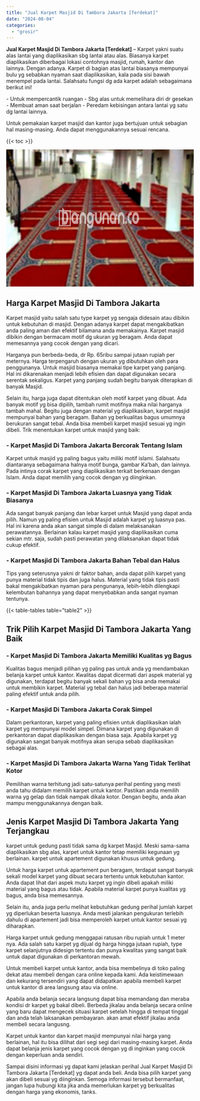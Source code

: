 ```yaml
---
title: "Jual Karpet Masjid Di Tambora Jakarta [Terdekat]"
date: "2024-08-04"
categories: 
  - "grosir"
---
```


**Jual Karpet Masjid Di Tambora Jakarta \[Terdekat\]** – Karpet yakni suatu alas lantai yang diaplikasikan sbg lantai atau alas. Biasanya karpet diaplikasikan diberbagai lokasi contohnya masjid, rumah, kantor dan lainnya. Dengan adanya. Karpet di bagian atas lantai biasanya mempunyai bulu yg sebabkan nyaman saat diaplikasikan, kala pada sisi bawah menempel pada lantai. Salahsatu fungsi dg ada karpet adalah sebagaimana berikut ini!

\- Untuk mempercantik ruangan - Sbg alas untuk memelihara diri dr gesekan - Membuat aman saat berjalan - Peredam kebisingan antara lantai yg satu dg lantai lainnya.

Untuk pemakaian karpet masjid dan kantor juga bertujuan untuk sebagian hal masing-masing. Anda dapat menggunakannya sesuai rencana.

{{< toc >}}

![Jual Karpet Masjid Di Tambora Jakarta [Terdekat]](/images/grosir-karpet-murah-68.png)

## Harga Karpet Masjid Di Tambora Jakarta

Karpet masjid yaitu salah satu type karpet yg sengaja didesain atau dibikin untuk kebutuhan di masjid. Dengan adanya karpet dapat mengakibatkan anda paling aman dan efektif bilamana anda memakainya. Karpet masjid dibikin dengan bermacam motif dg ukuran yg beragam. Anda dapat memesannya yang cocok dengan yang dicari.

Harganya pun berbeda-beda, dr Rp. 65ribu sampai jutaan rupiah per meternya. Harga terpengaruh dengan ukuran yg dibutuhkan oleh para penggunanya. Untuk masjid biasanya memakai tipe karpet yang panjang. Hal ini dikarenakan menjadi lebih efisien dan dapat digunakan secara serentak sekaligus. Karpet yang panjang sudah begitu banyak diterapkan di banyak Masjid.

Selain itu, harga juga dapat ditentukan oleh motif karpet yang dibuat. Ada banyak motif yg bisa dipilih, tambah rumit motifnya maka nilai harganya tambah mahal. Begitu juga dengan material yg diaplikasikan, karpet masjid mempunyai bahan yang beragam. Bahan yg berkualitas bagus umumnya berukuran sangat tebal. Anda bisa membeli karpet masjid sesuai yg ingin dibeli. Trik menentukan karpet untuk masjid yang baik:

### \- Karpet Masjid Di Tambora Jakarta Bercorak Tentang Islam

Karpet untuk masjid yg paling bagus yaitu miliki motif islami. Salahsatu diantaranya sebagaimana halnya motif bunga, gambar Ka’bah, dan lainnya. Pada intinya corak karpet yang diaplikasikan terkait berkenaan dengan Islam. Anda dapat memilih yang cocok dengan yg diinginkan.

### \- Karpet Masjid Di Tambora Jakarta Luasnya yang Tidak Biasanya

Ada sangat banyak panjang dan lebar karpet untuk Masjid yang dapat anda pilih. Namun yg paling efisien untuk Masjid adalah karpet yg luasnya pas. Hal ini karena anda akan sangat simple di dalam melaksanakan perawatannya. Berlainan kalau karpet masjid yang diaplikasikan cuma sekian mtr. saja, sudah pasti perawatan yang dilaksanakan dapat tidak cukup efektif.

### \- Karpet Masjid Di Tambora Jakarta Bahan Tebal dan Halus

Tips yang seterusnya yakni dr faktor bahan, anda dapat pilih karpet yang punya material tidak tipis dan juga halus. Material yang tidak tipis pasti bakal mengakibatkan nyaman para pengunanya, lebih-lebih dilengkapi kelembutan bahannya yang dapat menyebabkan anda sangat nyaman tentunya.

{{< table-tables table="table2" >}}

## Trik Pilih Karpet Masjid Di Tambora Jakarta Yang Baik

### \- Karpet Masjid Di Tambora Jakarta Memiliki Kualitas yg Bagus

Kualitas bagus menjadi pilihan yg paling pas untuk anda yg mendambakan belanja karpet untuk kantor. Kwalitas dapat dicermati dari aspek material yg digunakan, terdapat begitu banyak sekali bahan yg bisa anda memakai untuk membikin karpet. Material yg tebal dan halus jadi beberapa material paling efektif untuk anda pilih.

### \- Karpet Masjid Di Tambora Jakarta Corak Simpel

Dalam perkantoran, karpet yang paling efisien untuk diaplikasikan ialah karpet yg mempunyai model simpel. Dimana karpet yang digunakan di perkantoran dapat diaplikasikan dengan biasa saja. Apabila karpet yg digunakan sangat banyak motifnya akan serupa sebab diaplikasikan sebagai alas.

### \- Karpet Masjid Di Tambora Jakarta Warna Yang Tidak Terlihat Kotor

Pemilihan warna terhitung jadi satu-satunya perihal penting yang mesti anda tahu didalam memilih karpet untuk kantor. Pastikan anda memilih warna yg gelap dan tidak nampak dikala kotor. Dengan begitu, anda akan mampu menggunakannya dengan baik.

## Jenis Karpet Masjid Di Tambora Jakarta Yang Terjangkau

karpet untuk gedung pasti tidak sama dg karpet Masjid. Meski sama-sama diaplikasikan sbg alas, karpet untuk kantor tetap memiliki kegunaan yg berlainan. karpet untuk apartement digunakan khusus untuk gedung.

Untuk harga karpet untuk apartement pun beragam, terdapat sangat banyak sekali model karpet yang dibuat secara tertentu untuk kebutuhan kantor. Anda dapat lihat dari aspek mutu karpet yg ingin dibeli apakah miliki material yang bagus atau tidak. Apabila material karpet punya kualitas yg bagus, anda bisa memesannya.

Selain itu, anda juga perlu melihat kebutuhkan gedung perihal jumlah karpet yg diperlukan beserta luasnya. Anda mesti jalankan pengukuran terlebih dahulu di apartement jadi bisa memperoleh karpet untuk kantor sesuai yg diharapkan.

Harga karpet untuk gedung menggapai ratusan ribu rupiah untuk 1 meter nya. Ada salah satu karpet yg dijual dg harga hingga jutaan rupiah, type karpet selanjutnya didesign tertentu dan punya kwalitas yang sangat baik untuk dapat digunakan di perkantoran mewah.

Untuk membeli karpet untuk kantor, anda bisa membelinya di toko paling dekat atau membeli dengan cara online kepada kami. Ada keistimewaan dan kekurang tersendiri yang dapat didapatkan apabila membeli karpet untuk kantor di area langsung atau via online.

Apabila anda belanja secara langsung dapat bisa memandang dan meraba kondisi dr karpet yg bakal dibeli. Berbeda jikalau anda belanja secara online yang baru dapat mengecek situasi karpet setelah hingga di tempat tinggal dan anda telah laksanakan pembayaran. akan amat efektif jikalau anda membeli secara langusng.

Karpet untuk kantor dan karpet masjid mempunyai nilai harga yang berlainan, hal itu bisa dilihat dari segi segi dari masing-masing karpet. Anda dapat belanja jenis karpet yang cocok dengan yg di inginkan yang cocok dengan keperluan anda sendiri.

Sampai disini informasi yg dapat kami jelaskan perihal Jual Karpet Masjid Di Tambora Jakarta \[Terdekat\] yg dapat anda beli. Anda bisa pilih karpet yang akan dibeli sesuai yg diinginkan. Semoga informasi tersebut bermanfaat, jangan lupa hubungi kita jika anda memerlukan karpet yg berkualitas dengan harga yang ekonomis, tanks.
